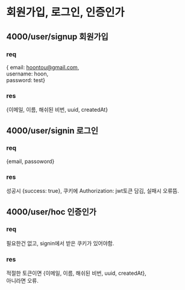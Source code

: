# 회원가입, 로그인, 인증인가

## 4000/user/signup 회원가입

### req

{ email: hoontou@gmail.com,  
username: hoon,  
password: test}

### res

{이메일, 이름, 해쉬된 비번, uuid, createdAt}

## 4000/user/signin 로그인

### req

{email, passoword}

### res

성공시 {success: true}, 쿠키에 Authorization: jwt토큰 담김,
실패시 오류뜸.

## 4000/user/hoc 인증인가

### req

필요한건 없고, signin에서 받은 쿠키가 있어야함.

### res

적절한 토큰이면 {이메일, 이름, 해쉬된 비번, uuid, createdAt},  
 아니라면 오류.
